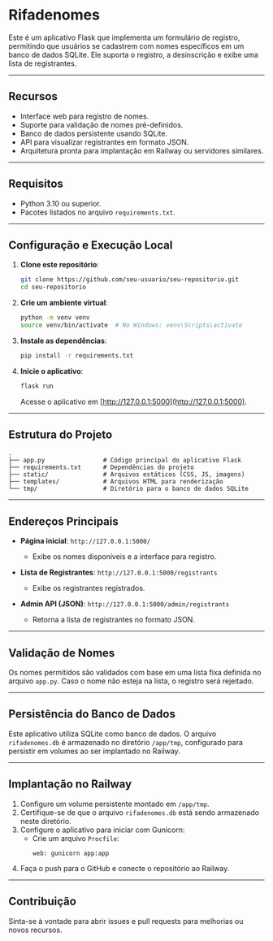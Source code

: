 # **Rifadenomes**

Este é um aplicativo Flask que implementa um formulário de registro, permitindo que usuários se cadastrem com nomes específicos em um banco de dados SQLite. Ele suporta o registro, a desinscrição e exibe uma lista de registrantes.

---

## **Recursos**
- Interface web para registro de nomes.
- Suporte para validação de nomes pré-definidos.
- Banco de dados persistente usando SQLite.
- API para visualizar registrantes em formato JSON.
- Arquitetura pronta para implantação em Railway ou servidores similares.

---

## **Requisitos**
- Python 3.10 ou superior.
- Pacotes listados no arquivo `requirements.txt`.

---

## **Configuração e Execução Local**

1. **Clone este repositório**:
   ```bash
   git clone https://github.com/seu-usuario/seu-repositorio.git
   cd seu-repositorio
   ```

2. **Crie um ambiente virtual**:
   ```bash
   python -m venv venv
   source venv/bin/activate  # No Windows: venv\Scripts\activate
   ```

3. **Instale as dependências**:
   ```bash
   pip install -r requirements.txt
   ```

4. **Inicie o aplicativo**:
   ```bash
   flask run
   ```
   Acesse o aplicativo em [http://127.0.0.1:5000](http://127.0.0.1:5000).

---

## **Estrutura do Projeto**
```
.
├── app.py                # Código principal do aplicativo Flask
├── requirements.txt      # Dependências do projeto
├── static/               # Arquivos estáticos (CSS, JS, imagens)
├── templates/            # Arquivos HTML para renderização
└── tmp/                  # Diretório para o banco de dados SQLite
```

---

## **Endereços Principais**

- **Página inicial**: `http://127.0.0.1:5000/`
  - Exibe os nomes disponíveis e a interface para registro.

- **Lista de Registrantes**: `http://127.0.0.1:5000/registrants`
  - Exibe os registrantes registrados.

- **Admin API (JSON)**: `http://127.0.0.1:5000/admin/registrants`
  - Retorna a lista de registrantes no formato JSON.

---

## **Validação de Nomes**
Os nomes permitidos são validados com base em uma lista fixa definida no arquivo `app.py`. Caso o nome não esteja na lista, o registro será rejeitado.

---

## **Persistência do Banco de Dados**
Este aplicativo utiliza SQLite como banco de dados. O arquivo `rifadenomes.db` é armazenado no diretório `/app/tmp`, configurado para persistir em volumes ao ser implantado no Railway.

---

## **Implantação no Railway**
1. Configure um volume persistente montado em `/app/tmp`.
2. Certifique-se de que o arquivo `rifadenomes.db` está sendo armazenado neste diretório.
3. Configure o aplicativo para iniciar com Gunicorn:
   - Crie um arquivo `Procfile`:
     ```
     web: gunicorn app:app
     ```
4. Faça o push para o GitHub e conecte o repositório ao Railway.

---

## **Contribuição**
Sinta-se à vontade para abrir issues e pull requests para melhorias ou novos recursos.
